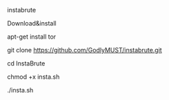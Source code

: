 instabrute 

Download&install

apt-get install tor

git clone https://github.com/GodlyMUST/instabrute.git

cd InstaBrute

chmod +x insta.sh

./insta.sh

